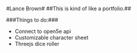 #Lance Brown#
##This is kind of like a portfolio.##

###Things to do:###
* Connect to open5e api
* Customizable character sheet
* Threejs dice roller

